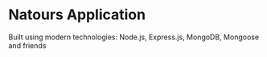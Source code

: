 # Natours Application

Built using modern technologies: Node.js, Express.js, MongoDB, Mongoose and friends